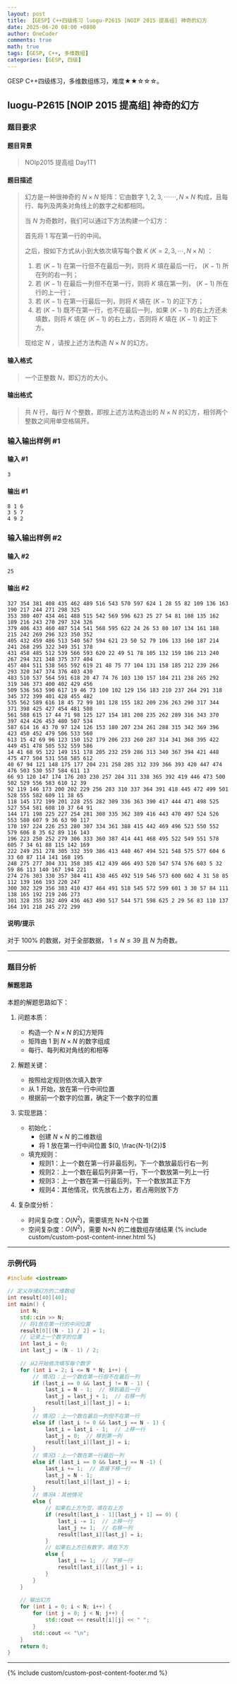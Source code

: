 ```yaml
---
layout: post
title: 【GESP】C++四级练习 luogu-P2615 [NOIP 2015 提高组] 神奇的幻方
date: 2025-06-20 08:00 +0800
author: OneCoder
comments: true
math: true
tags: [GESP, C++, 多维数组]
categories: [GESP, 四级]
---
```

GESP C++四级练习，多维数组练习，难度★★☆☆☆。

<!--more-->

## luogu-P2615 [NOIP 2015 提高组] 神奇的幻方

### 题目要求

#### 题目背景

>NOIp2015 提高组 Day1T1

#### 题目描述

>幻方是一种很神奇的 $N\times N$ 矩阵：它由数字 $1,2,3,\cdots \cdots ,N \times N$ 构成，且每行、每列及两条对角线上的数字之和都相同。
>
>当 $N$ 为奇数时，我们可以通过下方法构建一个幻方：
>
>首先将 $1$ 写在第一行的中间。
>
>之后，按如下方式从小到大依次填写每个数 $K \ (K=2,3,\cdots,N \times N)$ ：
>
>1. 若 $(K-1)$ 在第一行但不在最后一列，则将 $K$ 填在最后一行， $(K-1)$ 所在列的右一列；
>2. 若 $(K-1)$ 在最后一列但不在第一行，则将 $K$ 填在第一列， $(K-1)$ 所在行的上一行；
>3. 若 $(K-1)$ 在第一行最后一列，则将 $K$ 填在 $(K-1)$ 的正下方；
>4. 若 $(K-1)$ 既不在第一行，也不在最后一列，如果 $(K-1)$ 的右上方还未填数，则将 $K$ 填在 $(K-1)$ 的右上方，否则将 $K$ 填在 $(K-1)$ 的正下方。
>
>现给定 $N$ ，请按上述方法构造 $N \times N$ 的幻方。

#### 输入格式

>一个正整数 $N$，即幻方的大小。

#### 输出格式

>共 $N$ 行，每行 $N$ 个整数，即按上述方法构造出的 $N \times N$ 的幻方，相邻两个整数之间用单空格隔开。

### 输入输出样例 #1

#### 输入 #1

```plaintext
3
```

#### 输出 #1

```plaintext
8 1 6
3 5 7
4 9 2
```

### 输入输出样例 #2

#### 输入 #2

```plaintext
25
```

#### 输出 #2

```plaintext
327 354 381 408 435 462 489 516 543 570 597 624 1 28 55 82 109 136 163 190 217 244 271 298 325
353 380 407 434 461 488 515 542 569 596 623 25 27 54 81 108 135 162 189 216 243 270 297 324 326
379 406 433 460 487 514 541 568 595 622 24 26 53 80 107 134 161 188 215 242 269 296 323 350 352
405 432 459 486 513 540 567 594 621 23 50 52 79 106 133 160 187 214 241 268 295 322 349 351 378
431 458 485 512 539 566 593 620 22 49 51 78 105 132 159 186 213 240 267 294 321 348 375 377 404
457 484 511 538 565 592 619 21 48 75 77 104 131 158 185 212 239 266 293 320 347 374 376 403 430
483 510 537 564 591 618 20 47 74 76 103 130 157 184 211 238 265 292 319 346 373 400 402 429 456
509 536 563 590 617 19 46 73 100 102 129 156 183 210 237 264 291 318 345 372 399 401 428 455 482
535 562 589 616 18 45 72 99 101 128 155 182 209 236 263 290 317 344 371 398 425 427 454 481 508
561 588 615 17 44 71 98 125 127 154 181 208 235 262 289 316 343 370 397 424 426 453 480 507 534
587 614 16 43 70 97 124 126 153 180 207 234 261 288 315 342 369 396 423 450 452 479 506 533 560
613 15 42 69 96 123 150 152 179 206 233 260 287 314 341 368 395 422 449 451 478 505 532 559 586
14 41 68 95 122 149 151 178 205 232 259 286 313 340 367 394 421 448 475 477 504 531 558 585 612
40 67 94 121 148 175 177 204 231 258 285 312 339 366 393 420 447 474 476 503 530 557 584 611 13
66 93 120 147 174 176 203 230 257 284 311 338 365 392 419 446 473 500 502 529 556 583 610 12 39
92 119 146 173 200 202 229 256 283 310 337 364 391 418 445 472 499 501 528 555 582 609 11 38 65
118 145 172 199 201 228 255 282 309 336 363 390 417 444 471 498 525 527 554 581 608 10 37 64 91
144 171 198 225 227 254 281 308 335 362 389 416 443 470 497 524 526 553 580 607 9 36 63 90 117
170 197 224 226 253 280 307 334 361 388 415 442 469 496 523 550 552 579 606 8 35 62 89 116 143
196 223 250 252 279 306 333 360 387 414 441 468 495 522 549 551 578 605 7 34 61 88 115 142 169
222 249 251 278 305 332 359 386 413 440 467 494 521 548 575 577 604 6 33 60 87 114 141 168 195
248 275 277 304 331 358 385 412 439 466 493 520 547 574 576 603 5 32 59 86 113 140 167 194 221
274 276 303 330 357 384 411 438 465 492 519 546 573 600 602 4 31 58 85 112 139 166 193 220 247
300 302 329 356 383 410 437 464 491 518 545 572 599 601 3 30 57 84 111 138 165 192 219 246 273
301 328 355 382 409 436 463 490 517 544 571 598 625 2 29 56 83 110 137 164 191 218 245 272 299
```

#### 说明/提示

对于 $100\%$ 的数据，对于全部数据， $1 \leq N \leq 39$ 且 $N$ 为奇数。

---

### 题目分析

#### 解题思路

本题的解题思路如下：

1. 问题本质：
   - 构造一个 $N \times N$ 的幻方矩阵
   - 矩阵由 $1$ 到 $N \times N$ 的数字组成
   - 每行、每列和对角线的和相等

2. 解题关键：
   - 按照给定规则依次填入数字
   - 从 $1$ 开始，放在第一行中间位置
   - 根据前一个数字的位置，确定下一个数字的位置

3. 实现思路：
   - 初始化：
     - 创建 $N \times N$ 的二维数组
     - 将 $1$ 放在第一行中间位置 $(0, \frac{N-1}{2})$
   - 填充规则：
     - 规则1：上一个数在第一行非最后列，下一个数放最后行右一列
     - 规则2：上一个数在最后列非第一行，下一个数放第一列上一行
     - 规则3：上一个数在第一行最后列，下一个数放其正下方
     - 规则4：其他情况，优先放右上方，若占用则放下方

4. 复杂度分析：
   - 时间复杂度：$O(N^2)$，需要填充 N×N 个位置
   - 空间复杂度：$O(N^2)$，需要 N×N 的二维数组存储结果
{% include custom/custom-post-content-inner.html %}

---

### 示例代码

```cpp
#include <iostream>

// 定义存储幻方的二维数组
int result[40][40];
int main() {
    int N;
    std::cin >> N;
    // 将1放在第一行的中间位置
    result[0][(N - 1) / 2] = 1;
    // 记录上一个数字的位置
    int last_i = 0;
    int last_j = (N - 1) / 2;
    
    // 从2开始依次填写每个数字
    for (int i = 2; i <= N * N; i++) {
        // 情况1：上一个数在第一行但不在最后一列
        if (last_i == 0 && last_j != N - 1) {
            last_i = N - 1;  // 移到最后一行
            last_j = last_j + 1;  // 右移一列
            result[last_i][last_j] = i;
        } 
        // 情况2：上一个数在最后一列但不在第一行
        else if (last_i != 0 && last_j == N - 1) {
            last_i = last_i - 1;  // 上移一行
            last_j = 0;  // 移到第一列
            result[last_i][last_j] = i;
        } 
        // 情况3：上一个数在第一行最后一列
        else if (last_i == 0 && last_j == N -1) {
            last_i += 1;  // 直接下移一行
            last_j = N - 1;
            result[last_i][last_j] = i;
        } 
        // 情况4：其他情况
        else {
            // 如果右上方为空，填在右上方
            if (result[last_i - 1][last_j + 1] == 0) {
                last_i -= 1;  // 上移一行
                last_j += 1;  // 右移一列
                result[last_i][last_j] = i;
            } 
            // 如果右上方已有数字，填在下方
            else {
                last_i += 1;  // 下移一行
                result[last_i][last_j] = i;
            }
        }
    }
    
    // 输出幻方
    for (int i = 0; i < N; i++) {
        for (int j = 0; j < N; j++) {
            std::cout << result[i][j] << " ";
        }
        std::cout << "\n";
    }
    return 0;
}               
```

---

{% include custom/custom-post-content-footer.md %}
